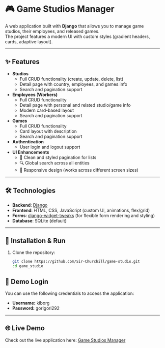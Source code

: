 # 🎮 Game Studios Manager

A web application built with **Django** that allows you to manage game studios, their employees, and released games.  
The project features a modern UI with custom styles (gradient headers, cards, adaptive layout).

---

## ✨ Features

- **Studios**
  - Full CRUD functionality (create, update, delete, list)
  - Detail page with country, employees, and games info
  - Search and pagination support
- **Employees (Workers)**
  - Full CRUD functionality
  - Detail page with personal and related studio/game info
  - Modern card-based layout
  - Search and pagination support
- **Games**
  - Full CRUD functionality
  - Card layout with description
  - Search and pagination support
- **Authentication**
  - User login and logout support
- **UI Enhancements**
  - 🔎 Clean and styled pagination for lists
  - 🔍 Global search across all entities
  - 📱 Responsive design (works across different screen sizes)

---

## 🛠️ Technologies
- **Backend**: [Django](https://www.djangoproject.com/)
- **Frontend**: HTML, CSS, JavaScript (custom UI, animations, flex/grid)
- **Forms**: [django-widget-tweaks](https://github.com/jazzband/django-widget-tweaks) (for flexible form rendering and styling)
- **Database**: SQLite (default)

---

## 🚀 Installation & Run

1. Clone the repository:
   ```bash
   git clone https://github.com/Sir-Churchill/game-studio.git
   cd game_studio
## 🔑 Demo Login

You can use the following credentials to access the application:

- **Username:** kiborg
- **Password:** gorigori292

---

## 🌐 Live Demo

Check out the live application here: [Game Studios Manager](https://game-studio-krlz.onrender.com)
